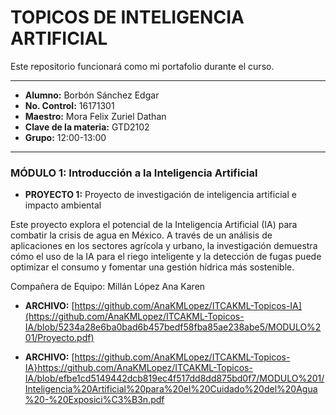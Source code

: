 # TOPICOS DE INTELIGENCIA ARTIFICIAL

Este repositorio funcionará como mi portafolio durante el curso. 

---



* **Alumno:** Borbón Sánchez Edgar
* **No. Control:** 16171301
* **Maestro:** Mora Felix Zuriel Dathan
* **Clave de la materia:** GTD2102
* **Grupo:** 12:00-13:00

---


### MÓDULO 1: Introducción a la Inteligencia Artificial

* **PROYECTO 1:** Proyecto de investigación de inteligencia artificial e impacto ambiental

Este proyecto explora el potencial de la Inteligencia Artificial (IA) para combatir la crisis de agua en México. A través de un análisis de aplicaciones en los sectores agrícola y urbano, la investigación demuestra cómo el uso de la IA para el riego inteligente y la detección de fugas puede optimizar el consumo y fomentar una gestión hídrica más sostenible.

Compañera de Equipo: Millán López Ana Karen

* **ARCHIVO:** [https://github.com/AnaKMLopez/ITCAKML-Topicos-IA](https://github.com/AnaKMLopez/ITCAKML-Topicos-IA/blob/5234a28e6ba0bad6b457bedf58fba85ae238abe5/MODULO%201/Proyecto.pdf)

* **ARCHIVO:** [https://github.com/AnaKMLopez/ITCAKML-Topicos-IA}https://github.com/AnaKMLopez/ITCAKML-Topicos-IA/blob/efbe1cd5149442dcb819ec4f517dd8dd875bd0f7/MODULO%201/Inteligencia%20Artificial%20para%20el%20Cuidado%20del%20Agua%20-%20Exposici%C3%B3n.pdf
